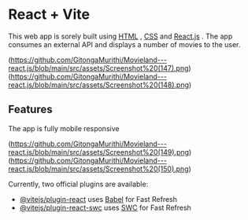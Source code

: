 # React + Vite

This web app is sorely built using [HTML](https://www.w3schools.com/html/) , [CSS](https://www.w3schools.com/css/) and [React.js](https://react.dev/) .
The app consumes an external API and displays a number of movies to the user. 

(https://github.com/GitongaMurithi/Movieland---react.js/blob/main/src/assets/Screenshot%20(147).png)
(https://github.com/GitongaMurithi/Movieland---react.js/blob/main/src/assets/Screenshot%20(148).png)

## Features

The app is fully mobile responsive

(https://github.com/GitongaMurithi/Movieland---react.js/blob/main/src/assets/Screenshot%20(149).png)
(https://github.com/GitongaMurithi/Movieland---react.js/blob/main/src/assets/Screenshot%20(150).png)


Currently, two official plugins are available:

- [@vitejs/plugin-react](https://github.com/vitejs/vite-plugin-react/blob/main/packages/plugin-react/README.md) uses [Babel](https://babeljs.io/) for Fast Refresh
- [@vitejs/plugin-react-swc](https://github.com/vitejs/vite-plugin-react-swc) uses [SWC](https://swc.rs/) for Fast Refresh
